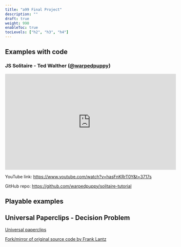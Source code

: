 ```yaml
---
title: "a99 Final Project"
description: ""
draft: true
weight: 990
enableToc: true
tocLevels: ["h2", "h3", "h4"]
---
```


## Examples with code

### JS Solitaire - Ted Walther ([@warpedpuppy](https://github.com/warpedpuppy))

<iframe width="560" height="315" src="https://www.youtube-nocookie.com/embed/hasFnKRrT0Y" title="YouTube video player" frameborder="0" allow="accelerometer; autoplay; clipboard-write; encrypted-media; gyroscope; picture-in-picture" allowfullscreen></iframe>

YouTube link: https://www.youtube.com/watch?v=hasFnKRrT0Y&t=3717s

GitHub repo: https://github.com/warpedpuppy/solitaire-tutorial

## Playable examples

## Universal Paperclips - Decision Problem

[Universal paperclips](https://www.decisionproblem.com/paperclips/)

[Fork/mirror of original source code by Frank Lantz](https://github.com/jdmar3/paperclips/tree/frank)

